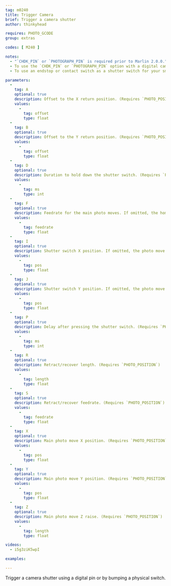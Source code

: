 ```yaml
---
tag: m0240
title: Trigger Camera
brief: Trigger a camera shutter
author: thinkyhead

requires: PHOTO_GCODE
group: extras

codes: [ M240 ]

notes:
  - "`CHDK_PIN` or `PHOTOGRAPH_PIN` is required prior to Marlin 2.0.0."
  - To use the `CHDK_PIN` or `PHOTOGRAPH_PIN` option with a digital camera see [this article](//www.doc-diy.net/photo/rc-1_hacked/).
  - To use an endstop or contact switch as a shutter switch for your smartphone's camera, see [this video](//youtube.com/watch?v=i5g3ziK5wpI).

parameters:
  -
    tag: A
    optional: true
    description: Offset to the X return position. (Requires `PHOTO_POSITION`)
    values:
      -
        tag: offset
        type: float
  -
    tag: B
    optional: true
    description: Offset to the Y return position. (Requires `PHOTO_POSITION`)
    values:
      -
        tag: offset
        type: float
  -
    tag: D
    optional: true
    description: Duration to hold down the shutter switch. (Requires `PHOTO_SWITCH_POSITION` and `PHOTO_SWITCH_MS`)
    values:
      -
        tag: ms
        type: int
  -
    tag: F
    optional: true
    description: Feedrate for the main photo moves. If omitted, the homing feedrate will be used. (Requires `PHOTO_POSITION`)
    values:
      -
        tag: feedrate
        type: float
  -
    tag: I
    optional: true
    description: Shutter switch X position. If omitted, the photo move X position applies. (Requires `PHOTO_SWITCH_POSITION`)
    values:
      -
        tag: pos
        type: float
  -
    tag: J
    optional: true
    description: Shutter switch Y position. If omitted, the photo move Y position applies. (Requires `PHOTO_SWITCH_POSITION`)
    values:
      -
        tag: pos
        type: float
  -
    tag: P
    optional: true
    description: Delay after pressing the shutter switch. (Requires `PHOTO_SWITCH_POSITION` and `PHOTO_SWITCH_MS`)
    values:
      -
        tag: ms
        type: int
  -
    tag: R
    optional: true
    description: Retract/recover length. (Requires `PHOTO_POSITION`)
    values:
      -
        tag: length
        type: float
  -
    tag: S
    optional: true
    description: Retract/recover feedrate. (Requires `PHOTO_POSITION`)
    values:
      -
        tag: feedrate
        type: float
  -
    tag: X
    optional: true
    description: Main photo move X position. (Requires `PHOTO_POSITION`)
    values:
      -
        tag: pos
        type: float
  -
    tag: Y
    optional: true
    description: Main photo move Y position. (Requires `PHOTO_POSITION`)
    values:
      -
        tag: pos
        type: float
  -
    tag: Z
    optional: true
    description: Main photo move Z raise. (Requires `PHOTO_POSITION`)
    values:
      -
        tag: length
        type: float

videos:
  - i5g3ziK5wpI

examples:

---
```


Trigger a camera shutter using a digital pin or by bumping a physical switch.
